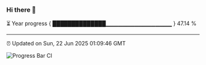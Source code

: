 ### Hi there 👋

⏳ Year progress { ██████████████▁▁▁▁▁▁▁▁▁▁▁▁▁▁▁▁ } 47.14 %

---

⏰ Updated on Sun, 22 Jun 2025 01:09:46 GMT

![Progress Bar CI](https://github.com/code-lakshay/GitHub-Actions-Demo/workflows/Progress%20Bar%20CI/badge.svg)
